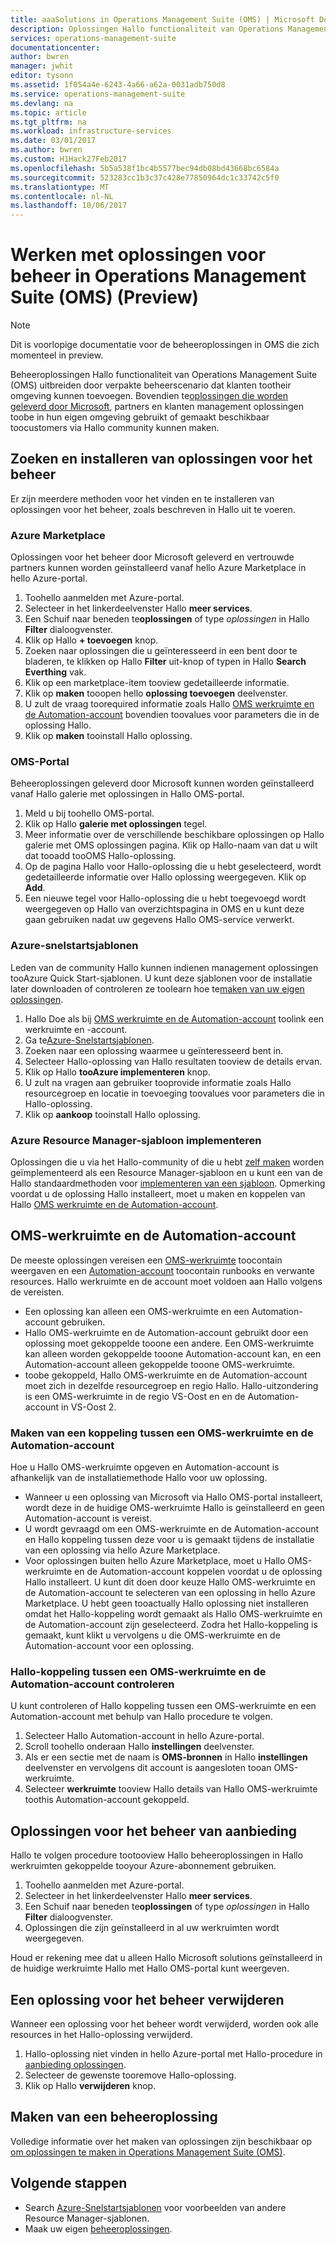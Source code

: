 ```yaml
---
title: aaaSolutions in Operations Management Suite (OMS) | Microsoft Docs
description: Oplossingen Hallo functionaliteit van Operations Management Suite (OMS) uitbreiden door te geven verpakte beheerscenario dat klanten tootheir OMS-werkruimte kunnen toevoegen.  Dit artikel bevat informatie over hoe aangepaste oplossingen die zijn gemaakt door klanten en partners.
services: operations-management-suite
documentationcenter: 
author: bwren
manager: jwhit
editor: tysonn
ms.assetid: 1f054a4e-6243-4a66-a62a-0031adb750d8
ms.service: operations-management-suite
ms.devlang: na
ms.topic: article
ms.tgt_pltfrm: na
ms.workload: infrastructure-services
ms.date: 03/01/2017
ms.author: bwren
ms.custom: H1Hack27Feb2017
ms.openlocfilehash: 5b5a538f1bc4b5577bec94db08bd43668bc6584a
ms.sourcegitcommit: 523283cc1b3c37c428e77850964dc1c33742c5f0
ms.translationtype: MT
ms.contentlocale: nl-NL
ms.lasthandoff: 10/06/2017
---
```

# <a name="working-with-management-solutions-in-operations-management-suite-oms-preview"></a>Werken met oplossingen voor beheer in Operations Management Suite (OMS) (Preview)
> [!NOTE]
> Dit is voorlopige documentatie voor de beheeroplossingen in OMS die zich momenteel in preview.    
> 
> 

Beheeroplossingen Hallo functionaliteit van Operations Management Suite (OMS) uitbreiden door verpakte beheerscenario dat klanten tootheir omgeving kunnen toevoegen.  Bovendien te[oplossingen die worden geleverd door Microsoft](../log-analytics/log-analytics-add-solutions.md), partners en klanten management oplossingen toobe in hun eigen omgeving gebruikt of gemaakt beschikbaar toocustomers via Hallo community kunnen maken.

## <a name="finding-and-installing-management-solutions"></a>Zoeken en installeren van oplossingen voor het beheer
Er zijn meerdere methoden voor het vinden en te installeren van oplossingen voor het beheer, zoals beschreven in Hallo uit te voeren.

### <a name="azure-marketplace"></a>Azure Marketplace
Oplossingen voor het beheer door Microsoft geleverd en vertrouwde partners kunnen worden geïnstalleerd vanaf hello Azure Marketplace in hello Azure-portal.

1. Toohello aanmelden met Azure-portal.
2. Selecteer in het linkerdeelvenster Hallo **meer services**.
3. Een Schuif naar beneden te**oplossingen** of type *oplossingen* in Hallo **Filter** dialoogvenster.
4. Klik op Hallo **+ toevoegen** knop.
5. Zoeken naar oplossingen die u geïnteresseerd in een bent door te bladeren, te klikken op Hallo **Filter** uit-knop of typen in Hallo **Search Everthing** vak.
6. Klik op een marketplace-item tooview gedetailleerde informatie.
7. Klik op **maken** tooopen hello **oplossing toevoegen** deelvenster.
8. U zult de vraag toorequired informatie zoals Hallo [OMS werkruimte en de Automation-account](#oms-workspace-and-automation-account) bovendien toovalues voor parameters die in de oplossing Hallo.
9. Klik op **maken** tooinstall Hallo oplossing.

### <a name="oms-portal"></a>OMS-Portal
Beheeroplossingen geleverd door Microsoft kunnen worden geïnstalleerd vanaf Hallo galerie met oplossingen in Hallo OMS-portal.

1. Meld u bij toohello OMS-portal.
2. Klik op Hallo **galerie met oplossingen** tegel.
3. Meer informatie over de verschillende beschikbare oplossingen op Hallo galerie met OMS oplossingen pagina. Klik op Hallo-naam van dat u wilt dat tooadd tooOMS Hallo-oplossing.
4. Op de pagina Hallo voor Hallo-oplossing die u hebt geselecteerd, wordt gedetailleerde informatie over Hallo oplossing weergegeven. Klik op **Add**.
5. Een nieuwe tegel voor Hallo-oplossing die u hebt toegevoegd wordt weergegeven op Hallo van overzichtspagina in OMS en u kunt deze gaan gebruiken nadat uw gegevens Hallo OMS-service verwerkt.

### <a name="azure-quickstart-templates"></a>Azure-snelstartsjablonen
Leden van de community Hallo kunnen indienen management oplossingen tooAzure Quick Start-sjablonen.  U kunt deze sjablonen voor de installatie later downloaden of controleren ze toolearn hoe te[maken van uw eigen oplossingen](#creating-a-solution).

1. Hallo Doe als bij [OMS werkruimte en de Automation-account](#oms-workspace-and-automation-account) toolink een werkruimte en -account.
2. Ga te[Azure-Snelstartsjablonen](https://azure.microsoft.com/documentation/templates/).  
3. Zoeken naar een oplossing waarmee u geïnteresseerd bent in.
4. Selecteer Hallo-oplossing van Hallo resultaten tooview de details ervan.
5. Klik op Hallo **tooAzure implementeren** knop.
6. U zult na vragen aan gebruiker tooprovide informatie zoals Hallo resourcegroep en locatie in toevoeging toovalues voor parameters die in Hallo-oplossing.
7. Klik op **aankoop** tooinstall Hallo oplossing.

### <a name="deploy-azure-resource-manager-template"></a>Azure Resource Manager-sjabloon implementeren
Oplossingen die u via het Hallo-community of die u hebt [zelf maken](#creating-a-solution) worden geïmplementeerd als een Resource Manager-sjabloon en u kunt een van de Hallo standaardmethoden voor [implementeren van een sjabloon](../azure-resource-manager/resource-group-template-deploy-portal.md).  Opmerking voordat u de oplossing Hallo installeert, moet u maken en koppelen van Hallo [OMS werkruimte en de Automation-account](#oms-workspace-and-automation-account).

## <a name="oms-workspace-and-automation-account"></a>OMS-werkruimte en de Automation-account
De meeste oplossingen vereisen een [OMS-werkruimte](../log-analytics/log-analytics-manage-access.md) toocontain weergaven en een [Automation-account](../automation/automation-security-overview.md#automation-account-overview) toocontain runbooks en verwante resources. Hallo werkruimte en de account moet voldoen aan Hallo volgens de vereisten.

* Een oplossing kan alleen een OMS-werkruimte en een Automation-account gebruiken.  
* Hallo OMS-werkruimte en de Automation-account gebruikt door een oplossing moet gekoppelde tooone een andere. Een OMS-werkruimte kan alleen worden gekoppelde tooone Automation-account kan, en een Automation-account alleen gekoppelde tooone OMS-werkruimte.
* toobe gekoppeld, Hallo OMS-werkruimte en de Automation-account moet zich in dezelfde resourcegroep en regio Hallo.  Hallo-uitzondering is een OMS-werkruimte in de regio VS-Oost en en de Automation-account in VS-Oost 2.

### <a name="creating-a-link-between-an-oms-workspace-and-automation-account"></a>Maken van een koppeling tussen een OMS-werkruimte en de Automation-account
Hoe u Hallo OMS-werkruimte opgeven en Automation-account is afhankelijk van de installatiemethode Hallo voor uw oplossing.

* Wanneer u een oplossing van Microsoft via Hallo OMS-portal installeert, wordt deze in de huidige OMS-werkruimte Hallo is geïnstalleerd en geen Automation-account is vereist.
* U wordt gevraagd om een OMS-werkruimte en de Automation-account en Hallo koppeling tussen deze voor u is gemaakt tijdens de installatie van een oplossing via hello Azure Marketplace.  
* Voor oplossingen buiten hello Azure Marketplace, moet u Hallo OMS-werkruimte en de Automation-account koppelen voordat u de oplossing Hallo installeert.  U kunt dit doen door keuze Hallo OMS-werkruimte en de Automation-account te selecteren van een oplossing in hello Azure Marketplace.  U hebt geen tooactually Hallo oplossing niet installeren omdat het Hallo-koppeling wordt gemaakt als Hallo OMS-werkruimte en de Automation-account zijn geselecteerd.  Zodra het Hallo-koppeling is gemaakt, kunt klikt u vervolgens u die OMS-werkruimte en de Automation-account voor een oplossing. 

### <a name="verifying-hello-link-between-an-oms-workspace-and-automation-account"></a>Hallo-koppeling tussen een OMS-werkruimte en de Automation-account controleren
U kunt controleren of Hallo koppeling tussen een OMS-werkruimte en een Automation-account met behulp van Hallo procedure te volgen.

1. Selecteer Hallo Automation-account in hello Azure-portal.
2. Scroll toohello onderaan Hallo **instellingen** deelvenster.
3. Als er een sectie met de naam is **OMS-bronnen** in Hallo **instellingen** deelvenster en vervolgens dit account is aangesloten tooan OMS-werkruimte.
4. Selecteer **werkruimte** tooview Hallo details van Hallo OMS-werkruimte toothis Automation-account gekoppeld.

## <a name="listing-management-solutions"></a>Oplossingen voor het beheer van aanbieding
Hallo te volgen procedure tootooview Hallo beheeroplossingen in Hallo werkruimten gekoppelde tooyour Azure-abonnement gebruiken.

1. Toohello aanmelden met Azure-portal.
2. Selecteer in het linkerdeelvenster Hallo **meer services**.
3. Een Schuif naar beneden te**oplossingen** of type *oplossingen* in Hallo **Filter** dialoogvenster.
4. Oplossingen die zijn geïnstalleerd in al uw werkruimten wordt weergegeven.

Houd er rekening mee dat u alleen Hallo Microsoft solutions geïnstalleerd in de huidige werkruimte Hallo met Hallo OMS-portal kunt weergeven.

## <a name="removing-a-management-solution"></a>Een oplossing voor het beheer verwijderen
Wanneer een oplossing voor het beheer wordt verwijderd, worden ook alle resources in het Hallo-oplossing verwijderd.  

1. Hallo-oplossing niet vinden in hello Azure-portal met Hallo-procedure in [aanbieding oplossingen](#listing-solutions).
2. Selecteer de gewenste tooremove Hallo-oplossing.
3. Klik op Hallo **verwijderen** knop.

## <a name="creating-a-management-solution"></a>Maken van een beheeroplossing
Volledige informatie over het maken van oplossingen zijn beschikbaar op [om oplossingen te maken in Operations Management Suite (OMS)](operations-management-suite-solutions-creating.md). 

## <a name="next-steps"></a>Volgende stappen
* Search [Azure-Snelstartsjablonen](https://azure.microsoft.com/documentation/templates) voor voorbeelden van andere Resource Manager-sjablonen.
* Maak uw eigen [beheeroplossingen](operations-management-suite-solutions-creating.md).

